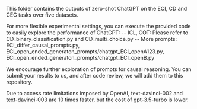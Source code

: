 This folder contains the outputs of zero-shot ChatGPT on the ECI, CD and CEG tasks over five datasets.

For more flexible experimental settings, you can execute the provided code to easily explore the performance of ChatGPT:
-- ICL, COT: Please refer to CD_binary_classification.py and CD_multi_choice.py
-- More prompts: ECI_differ_causal_prompts.py, ECI_open_ended_generaton_prompts/chatgpt_ECI_openA123.py, ECI_open_ended_generaton_prompts/chatgpt_ECI_openB.py

We encourage further exploration of prompts for causal reasoning.
You can submit your results to us, and after code review, we will add them to this repository.


Due to access rate limitations imposed by OpenAI,
text-davinci-002 and text-davinci-003 are 10 times faster,
but the cost of gpt-3.5-turbo is lower.